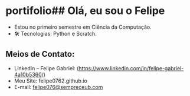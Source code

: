 # portifolio## Olá, eu sou o Felipe

- Estou no primeiro semestre em Ciência da Computação.
- 🛠️ Tecnologias:
  Python e Scratch.

## Meios de Contato:
- LinkedIn – Felipe Gabriel: (https://www.linkedin.com/in/felipe-gabriel-4a10b5360/)
- Meu Site: felipe0762.github.io 
- E-mail: felipe076@sempreceub.com
